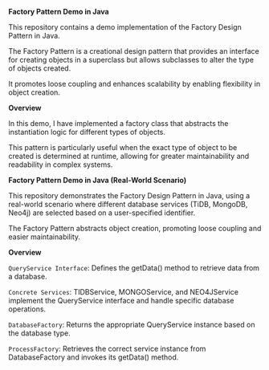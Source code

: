 **Factory Pattern Demo in Java**

This repository contains a demo implementation of the Factory Design Pattern in Java.

The Factory Pattern is a creational design pattern that provides an interface for creating objects
in a superclass but allows subclasses to alter the type of objects created.

It promotes loose coupling and enhances scalability by enabling flexibility in object creation.

**Overview**

In this demo, I have implemented a factory class that abstracts the instantiation logic for
different types of objects.

This pattern is particularly useful when the exact type of object to be created is determined at
runtime, allowing for greater maintainability and readability in complex systems.

**Factory Pattern Demo in Java (Real-World Scenario)**

This repository demonstrates the Factory Design Pattern in Java, using a real-world scenario where
different database services (TiDB, MongoDB, Neo4j) are selected based on a user-specified
identifier.

The Factory Pattern abstracts object creation, promoting loose coupling and easier
maintainability.

**Overview**

`QueryService Interface`: Defines the getData() method to retrieve data from a database.

`Concrete Services`: TIDBService, MONGOService, and NEO4JService implement the QueryService
 interface and handle specific database operations.

`DatabaseFactory`: Returns the appropriate QueryService instance based on the database type.

`ProcessFactory`: Retrieves the correct service instance from DatabaseFactory and invokes its
 getData() method.